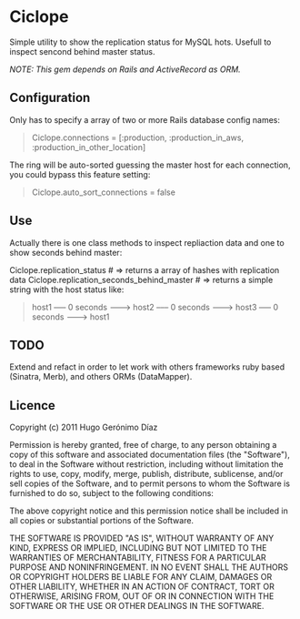 Ciclope
=======

Simple utility to show the replication status for MySQL hots. Usefull to inspect sencond behind master status.
 
_NOTE: This gem depends on Rails and ActiveRecord as ORM._

Configuration
-------------

Only has to specify a array of two or more Rails database config names:

> Ciclope.connections = [:production, :production\_in\_aws, :production\_in\_other_location]

The ring will be auto-sorted guessing the master host for each connection, you could bypass this feature setting:

> Ciclope.auto\_sort\_connections = false

Use
---

Actually there is one class methods to inspect repliaction data and one to show seconds behind master:

Ciclope.replication\_status \# => returns a array of hashes with replication data
Ciclope.replication\_seconds\_behind\_master # => returns a simple string with the host status like:
> host1 ––– 0 seconds –––> host2 ––– 0 seconds –––> host3 ––– 0 seconds –––> host1

TODO
----

Extend and refact in order to let work with others frameworks ruby based (Sinatra, Merb), and others ORMs (DataMapper).

Licence
-------

Copyright (c) 2011 Hugo Gerónimo Díaz

Permission is hereby granted, free of charge, to any
person obtaining a copy of this software and associated
documentation files (the "Software"), to deal in the
Software without restriction, including without limitation
the rights to use, copy, modify, merge, publish,
distribute, sublicense, and/or sell copies of the
Software, and to permit persons to whom the Software is
furnished to do so, subject to the following conditions:

The above copyright notice and this permission notice
shall be included in all copies or substantial portions of
the Software.

THE SOFTWARE IS PROVIDED "AS IS", WITHOUT WARRANTY OF ANY
KIND, EXPRESS OR IMPLIED, INCLUDING BUT NOT LIMITED TO THE
WARRANTIES OF MERCHANTABILITY, FITNESS FOR A PARTICULAR
PURPOSE AND NONINFRINGEMENT. IN NO EVENT SHALL THE AUTHORS
OR COPYRIGHT HOLDERS BE LIABLE FOR ANY CLAIM, DAMAGES OR
OTHER LIABILITY, WHETHER IN AN ACTION OF CONTRACT, TORT OR
OTHERWISE, ARISING FROM, OUT OF OR IN CONNECTION WITH THE
SOFTWARE OR THE USE OR OTHER DEALINGS IN THE SOFTWARE.
